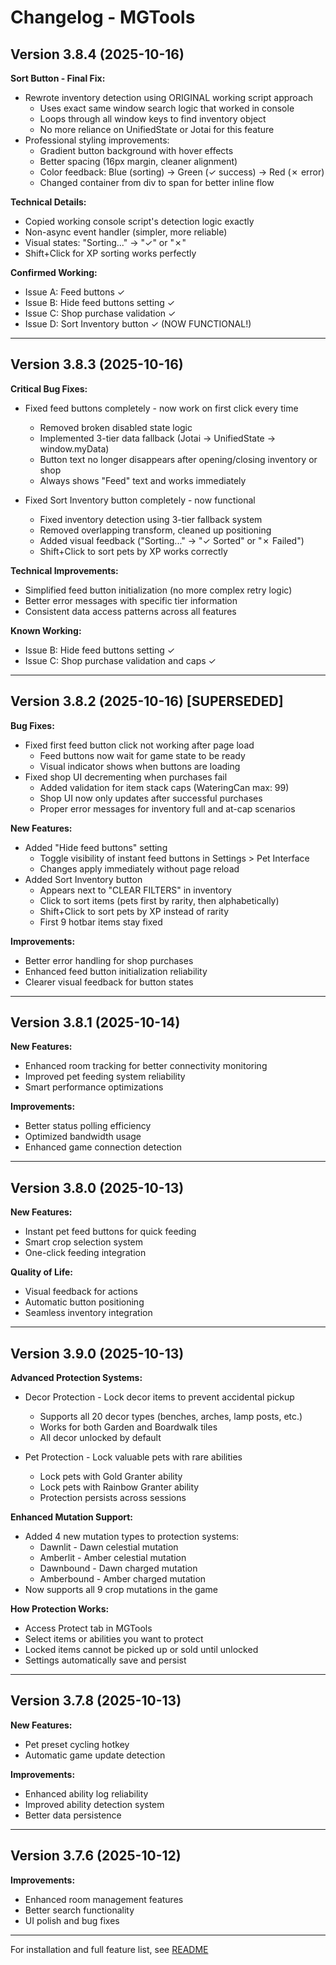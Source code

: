 # Changelog - MGTools

## Version 3.8.4 (2025-10-16)

**Sort Button - Final Fix:**
- Rewrote inventory detection using ORIGINAL working script approach
  - Uses exact same window search logic that worked in console
  - Loops through all window keys to find inventory object
  - No more reliance on UnifiedState or Jotai for this feature
- Professional styling improvements:
  - Gradient button background with hover effects
  - Better spacing (16px margin, cleaner alignment)
  - Color feedback: Blue (sorting) → Green (✓ success) → Red (✗ error)
  - Changed container from div to span for better inline flow

**Technical Details:**
- Copied working console script's detection logic exactly
- Non-async event handler (simpler, more reliable)
- Visual states: "Sorting..." → "✓" or "✗"
- Shift+Click for XP sorting works perfectly

**Confirmed Working:**
- Issue A: Feed buttons ✓
- Issue B: Hide feed buttons setting ✓
- Issue C: Shop purchase validation ✓
- Issue D: Sort Inventory button ✓ (NOW FUNCTIONAL!)

---

## Version 3.8.3 (2025-10-16)

**Critical Bug Fixes:**
- Fixed feed buttons completely - now work on first click every time
  - Removed broken disabled state logic
  - Implemented 3-tier data fallback (Jotai → UnifiedState → window.myData)
  - Button text no longer disappears after opening/closing inventory or shop
  - Always shows "Feed" text and works immediately

- Fixed Sort Inventory button completely - now functional
  - Fixed inventory detection using 3-tier fallback system
  - Removed overlapping transform, cleaned up positioning
  - Added visual feedback ("Sorting..." → "✓ Sorted" or "✗ Failed")
  - Shift+Click to sort pets by XP works correctly

**Technical Improvements:**
- Simplified feed button initialization (no more complex retry logic)
- Better error messages with specific tier information
- Consistent data access patterns across all features

**Known Working:**
- Issue B: Hide feed buttons setting ✓
- Issue C: Shop purchase validation and caps ✓

---

## Version 3.8.2 (2025-10-16) [SUPERSEDED]

**Bug Fixes:**
- Fixed first feed button click not working after page load
  - Feed buttons now wait for game state to be ready
  - Visual indicator shows when buttons are loading
- Fixed shop UI decrementing when purchases fail
  - Added validation for item stack caps (WateringCan max: 99)
  - Shop UI now only updates after successful purchases
  - Proper error messages for inventory full and at-cap scenarios

**New Features:**
- Added "Hide feed buttons" setting
  - Toggle visibility of instant feed buttons in Settings > Pet Interface
  - Changes apply immediately without page reload
- Added Sort Inventory button
  - Appears next to "CLEAR FILTERS" in inventory
  - Click to sort items (pets first by rarity, then alphabetically)
  - Shift+Click to sort pets by XP instead of rarity
  - First 9 hotbar items stay fixed

**Improvements:**
- Better error handling for shop purchases
- Enhanced feed button initialization reliability
- Clearer visual feedback for button states

---

## Version 3.8.1 (2025-10-14)

**New Features:**
- Enhanced room tracking for better connectivity monitoring
- Improved pet feeding system reliability
- Smart performance optimizations

**Improvements:**
- Better status polling efficiency
- Optimized bandwidth usage
- Enhanced game connection detection

---

## Version 3.8.0 (2025-10-13)

**New Features:**
- Instant pet feed buttons for quick feeding
- Smart crop selection system
- One-click feeding integration

**Quality of Life:**
- Visual feedback for actions
- Automatic button positioning
- Seamless inventory integration

---

## Version 3.9.0 (2025-10-13)

**Advanced Protection Systems:**
- Decor Protection - Lock decor items to prevent accidental pickup
  - Supports all 20 decor types (benches, arches, lamp posts, etc.)
  - Works for both Garden and Boardwalk tiles
  - All decor unlocked by default

- Pet Protection - Lock valuable pets with rare abilities
  - Lock pets with Gold Granter ability
  - Lock pets with Rainbow Granter ability
  - Protection persists across sessions

**Enhanced Mutation Support:**
- Added 4 new mutation types to protection systems:
  - Dawnlit - Dawn celestial mutation
  - Amberlit - Amber celestial mutation
  - Dawnbound - Dawn charged mutation
  - Amberbound - Amber charged mutation
- Now supports all 9 crop mutations in the game

**How Protection Works:**
- Access Protect tab in MGTools
- Select items or abilities you want to protect
- Locked items cannot be picked up or sold until unlocked
- Settings automatically save and persist

---

## Version 3.7.8 (2025-10-13)

**New Features:**
- Pet preset cycling hotkey
- Automatic game update detection

**Improvements:**
- Enhanced ability log reliability
- Improved ability detection system
- Better data persistence

---

## Version 3.7.6 (2025-10-12)

**Improvements:**
- Enhanced room management features
- Better search functionality
- UI polish and bug fixes

---

For installation and full feature list, see [README](README.md)

